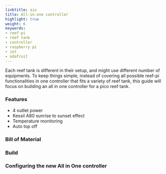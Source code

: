 ```yaml
---
linktitle: aio
title: All-in-one controller
highlight: true
weight: 6
keywords:
- reef-pi
- reef tank
- controller
- raspberry pi
- iot
- adafruit
---
```


Each reef tank is different in their setup, and might use different number of equipments. To keep things simple, instead of covering all possible reef-pi functionalities in one controller that fits a variety of reef tank, this guide will focus on building an all in one controller for a pico reef tank.


### Features

- 4 outlet power
- Kessil A80 sunrise to sunset effect
- Temperature monitoring
- Auto top off

### Bill of Material

### Build

### Configuring the new All in One controller

